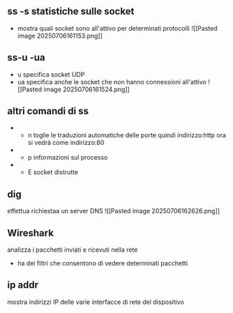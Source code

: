 ## ss -s statistiche sulle socket
- mostra quali socket sono all'attivo per determinati protocolli
![[Pasted image 20250706161153.png]]
## ss-u -ua
- u specifica socket UDP
- ua specifica anche le socket che non hanno connessioni all'attivo
![[Pasted image 20250706161524.png]]
## altri comandi di ss
 - - n toglie le traduzioni automatiche delle porte
	quindi indirizzo:http  ora si vedrà come indirizzo:80
- - p informazioni sul processo
- - E socket distrutte

## dig
effettua richiestaa un server DNS
![[Pasted image 20250706162626.png]]
## Wireshark
analizza i pacchetti inviati e ricevuti nella rete
- ha dei filtri che consentono di vedere determinati pacchetti
## ip addr
mostra indirizzi IP delle varie interfacce di rete del dispositivo

